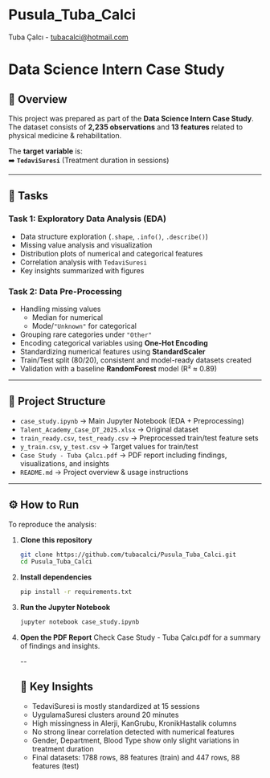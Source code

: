 # Pusula_Tuba_Calci
Tuba Çalcı - tubacalci@hotmail.com

# Data Science Intern Case Study

## 📌 Overview
This project was prepared as part of the **Data Science Intern Case Study**.  
The dataset consists of **2,235 observations** and **13 features** related to physical medicine & rehabilitation.  

The **target variable** is:  
➡️ **`TedaviSuresi`** (Treatment duration in sessions)

---

## 📝 Tasks
### Task 1: Exploratory Data Analysis (EDA)
- Data structure exploration (`.shape`, `.info()`, `.describe()`)
- Missing value analysis and visualization
- Distribution plots of numerical and categorical features
- Correlation analysis with `TedaviSuresi`
- Key insights summarized with figures

### Task 2: Data Pre-Processing
- Handling missing values  
  - Median for numerical  
  - Mode/`"Unknown"` for categorical  
- Grouping rare categories under `"Other"`
- Encoding categorical variables using **One-Hot Encoding**
- Standardizing numerical features using **StandardScaler**
- Train/Test split (80/20), consistent and model-ready datasets created
- Validation with a baseline **RandomForest** model (R² ≈ 0.89)

---

## 📂 Project Structure
- `case_study.ipynb` → Main Jupyter Notebook (EDA + Preprocessing)  
- `Talent_Academy_Case_DT_2025.xlsx` → Original dataset  
- `train_ready.csv`, `test_ready.csv` → Preprocessed train/test feature sets  
- `y_train.csv`, `y_test.csv` → Target values for train/test  
- `Case Study - Tuba Çalcı.pdf` → PDF report including findings, visualizations, and insights  
- `README.md` → Project overview & usage instructions  

---

## ⚙️ How to Run

To reproduce the analysis:

1. **Clone this repository**
   ```bash
   git clone https://github.com/tubacalci/Pusula_Tuba_Calci.git
   cd Pusula_Tuba_Calci
   ```
2. **Install dependencies**
   ```bash
   pip install -r requirements.txt
   ```

3. **Run the Jupyter Notebook**
   ```bash
   jupyter notebook case_study.ipynb
   ```

4. **Open the PDF Report**
   Check Case Study - Tuba Çalcı.pdf for a summary of findings and insights.

   --

   ## 🔑 Key Insights
   - TedaviSuresi is mostly standardized at 15 sessions
   - UygulamaSuresi clusters around 20 minutes
   - High missingness in Alerji, KanGrubu, KronikHastalik columns
   - No strong linear correlation detected with numerical features
   - Gender, Department, Blood Type show only slight variations in treatment duration
   - Final datasets: 1788 rows, 88 features (train) and 447 rows, 88 features (test)
